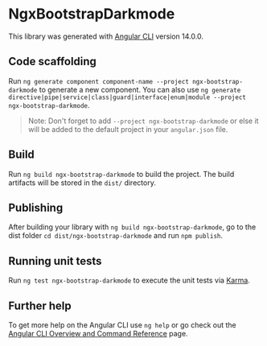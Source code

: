 # NgxBootstrapDarkmode

This library was generated with [Angular CLI](https://github.com/angular/angular-cli) version 14.0.0.

## Code scaffolding

Run `ng generate component component-name --project ngx-bootstrap-darkmode` to generate a new component. You can also use `ng generate directive|pipe|service|class|guard|interface|enum|module --project ngx-bootstrap-darkmode`.
> Note: Don't forget to add `--project ngx-bootstrap-darkmode` or else it will be added to the default project in your `angular.json` file. 

## Build

Run `ng build ngx-bootstrap-darkmode` to build the project. The build artifacts will be stored in the `dist/` directory.

## Publishing

After building your library with `ng build ngx-bootstrap-darkmode`, go to the dist folder `cd dist/ngx-bootstrap-darkmode` and run `npm publish`.

## Running unit tests

Run `ng test ngx-bootstrap-darkmode` to execute the unit tests via [Karma](https://karma-runner.github.io).

## Further help

To get more help on the Angular CLI use `ng help` or go check out the [Angular CLI Overview and Command Reference](https://angular.io/cli) page.
